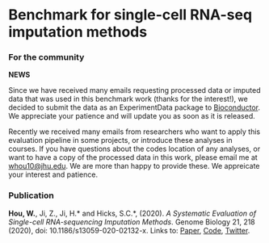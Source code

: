 # Benchmark for single-cell RNA-seq imputation methods

### For the community

**NEWS** 

Since we have received many emails requesting processed data or imputed data that was used in this benchmark work (thanks for the interest!), we decided to submit the data as an ExperimentData package to [Bioconductor](https://bioconductor.org/packages/3.12/BiocViews.html#___ExperimentData). We appreciate your patience and will update you as soon as it is released. 

Recently we received many emails from researchers who want to apply
this evaluation pipeline in some projects, or introduce these analyses in courses. If you have questions about the codes location of any analyses, or want to 
have a copy of the processed data in this work, please email me at whou10@jhu.edu.  We are more than happy to provide these. We appreicate your interest and patience.

### Publication

**Hou, W.**, Ji, Z., Ji, H.\* and Hicks, S.C.\*, (2020). *A Systematic Evaluation of Single-cell RNA-sequencing Imputation Methods*. 
Genome Biology 21, 218 (2020), doi: 10.1186/s13059-020-02132-x.  Links to: [Paper](https://genomebiology.biomedcentral.com/articles/10.1186/s13059-020-02132-x), 
[Code](https://github.com/Winnie09/imputationBenchmark), [Twitter](https://twitter.com/GenomeBiology/status/1298976169484681219).
